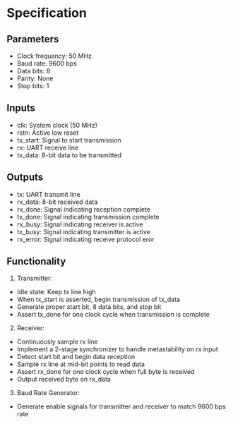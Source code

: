 # Specification

## Parameters
- Clock frequency: 50 MHz
- Baud rate: 9600 bps
- Data bits: 8
- Parity: None
- Stop bits: 1

## Inputs
- clk: System clock (50 MHz)
- rstn: Active low reset
- tx_start: Signal to start transmission
- rx: UART receive line
- tx_data: 8-bit data to be transmitted

## Outputs
- tx: UART transmit line
- rx_data: 8-bit received data
- rx_done: Signal indicating reception complete
- tx_done: Signal indicating transmission complete
- rx_busy: Signal indicating receiver is active
- tx_busy: Signal indicating transmitter is active
- rx_error: Signal indicating receive protocol eror

## Functionality
1. Transmitter:
- Idle state: Keep tx line high
- When tx_start is asserted, begin transmission of tx_data
- Generate proper start bit, 8 data bits, and stop bit
- Assert tx_done for one clock cycle when transmission is complete

2. Receiver:
- Continuously sample rx line
- Implement a 2-stage synchronizer to handle metastability on rx input
- Detect start bit and begin data reception
- Sample rx line at mid-bit points to read data
- Assert rx_done for one clock cycle when full byte is received
- Output received byte on rx_data

3. Baud Rate Generator:
- Generate enable signals for transmitter and receiver to match 9600 bps rate


